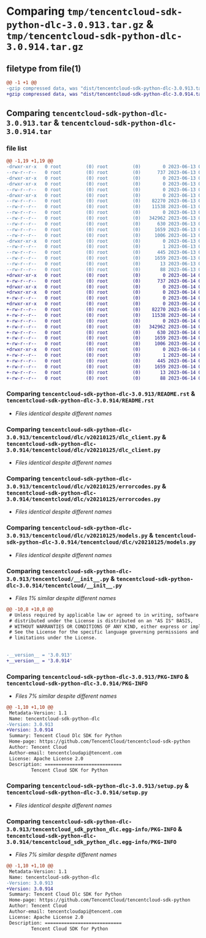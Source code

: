 # Comparing `tmp/tencentcloud-sdk-python-dlc-3.0.913.tar.gz` & `tmp/tencentcloud-sdk-python-dlc-3.0.914.tar.gz`

## filetype from file(1)

```diff
@@ -1 +1 @@
-gzip compressed data, was "dist/tencentcloud-sdk-python-dlc-3.0.913.tar", last modified: Tue Jun 13 02:09:52 2023, max compression
+gzip compressed data, was "dist/tencentcloud-sdk-python-dlc-3.0.914.tar", last modified: Wed Jun 14 00:24:50 2023, max compression
```

## Comparing `tencentcloud-sdk-python-dlc-3.0.913.tar` & `tencentcloud-sdk-python-dlc-3.0.914.tar`

### file list

```diff
@@ -1,19 +1,19 @@
-drwxr-xr-x   0 root         (0) root         (0)        0 2023-06-13 02:09:52.000000 tencentcloud-sdk-python-dlc-3.0.913/
--rw-r--r--   0 root         (0) root         (0)      737 2023-06-13 02:09:52.000000 tencentcloud-sdk-python-dlc-3.0.913/README.rst
-drwxr-xr-x   0 root         (0) root         (0)        0 2023-06-13 02:09:52.000000 tencentcloud-sdk-python-dlc-3.0.913/tencentcloud/
-drwxr-xr-x   0 root         (0) root         (0)        0 2023-06-13 02:09:52.000000 tencentcloud-sdk-python-dlc-3.0.913/tencentcloud/dlc/
--rw-r--r--   0 root         (0) root         (0)        0 2023-06-13 02:09:52.000000 tencentcloud-sdk-python-dlc-3.0.913/tencentcloud/dlc/__init__.py
-drwxr-xr-x   0 root         (0) root         (0)        0 2023-06-13 02:09:52.000000 tencentcloud-sdk-python-dlc-3.0.913/tencentcloud/dlc/v20210125/
--rw-r--r--   0 root         (0) root         (0)    82270 2023-06-13 02:09:52.000000 tencentcloud-sdk-python-dlc-3.0.913/tencentcloud/dlc/v20210125/dlc_client.py
--rw-r--r--   0 root         (0) root         (0)    11538 2023-06-13 02:09:52.000000 tencentcloud-sdk-python-dlc-3.0.913/tencentcloud/dlc/v20210125/errorcodes.py
--rw-r--r--   0 root         (0) root         (0)        0 2023-06-13 02:09:52.000000 tencentcloud-sdk-python-dlc-3.0.913/tencentcloud/dlc/v20210125/__init__.py
--rw-r--r--   0 root         (0) root         (0)   342962 2023-06-13 02:09:52.000000 tencentcloud-sdk-python-dlc-3.0.913/tencentcloud/dlc/v20210125/models.py
--rw-r--r--   0 root         (0) root         (0)      630 2023-06-13 02:09:52.000000 tencentcloud-sdk-python-dlc-3.0.913/tencentcloud/__init__.py
--rw-r--r--   0 root         (0) root         (0)     1659 2023-06-13 02:09:52.000000 tencentcloud-sdk-python-dlc-3.0.913/PKG-INFO
--rw-r--r--   0 root         (0) root         (0)     1006 2023-06-13 02:09:52.000000 tencentcloud-sdk-python-dlc-3.0.913/setup.py
-drwxr-xr-x   0 root         (0) root         (0)        0 2023-06-13 02:09:52.000000 tencentcloud-sdk-python-dlc-3.0.913/tencentcloud_sdk_python_dlc.egg-info/
--rw-r--r--   0 root         (0) root         (0)        1 2023-06-13 02:09:52.000000 tencentcloud-sdk-python-dlc-3.0.913/tencentcloud_sdk_python_dlc.egg-info/dependency_links.txt
--rw-r--r--   0 root         (0) root         (0)      445 2023-06-13 02:09:52.000000 tencentcloud-sdk-python-dlc-3.0.913/tencentcloud_sdk_python_dlc.egg-info/SOURCES.txt
--rw-r--r--   0 root         (0) root         (0)     1659 2023-06-13 02:09:52.000000 tencentcloud-sdk-python-dlc-3.0.913/tencentcloud_sdk_python_dlc.egg-info/PKG-INFO
--rw-r--r--   0 root         (0) root         (0)       13 2023-06-13 02:09:52.000000 tencentcloud-sdk-python-dlc-3.0.913/tencentcloud_sdk_python_dlc.egg-info/top_level.txt
--rw-r--r--   0 root         (0) root         (0)       88 2023-06-13 02:09:52.000000 tencentcloud-sdk-python-dlc-3.0.913/setup.cfg
+drwxr-xr-x   0 root         (0) root         (0)        0 2023-06-14 00:24:50.000000 tencentcloud-sdk-python-dlc-3.0.914/
+-rw-r--r--   0 root         (0) root         (0)      737 2023-06-14 00:24:49.000000 tencentcloud-sdk-python-dlc-3.0.914/README.rst
+drwxr-xr-x   0 root         (0) root         (0)        0 2023-06-14 00:24:50.000000 tencentcloud-sdk-python-dlc-3.0.914/tencentcloud/
+drwxr-xr-x   0 root         (0) root         (0)        0 2023-06-14 00:24:50.000000 tencentcloud-sdk-python-dlc-3.0.914/tencentcloud/dlc/
+-rw-r--r--   0 root         (0) root         (0)        0 2023-06-14 00:24:49.000000 tencentcloud-sdk-python-dlc-3.0.914/tencentcloud/dlc/__init__.py
+drwxr-xr-x   0 root         (0) root         (0)        0 2023-06-14 00:24:50.000000 tencentcloud-sdk-python-dlc-3.0.914/tencentcloud/dlc/v20210125/
+-rw-r--r--   0 root         (0) root         (0)    82270 2023-06-14 00:24:49.000000 tencentcloud-sdk-python-dlc-3.0.914/tencentcloud/dlc/v20210125/dlc_client.py
+-rw-r--r--   0 root         (0) root         (0)    11538 2023-06-14 00:24:49.000000 tencentcloud-sdk-python-dlc-3.0.914/tencentcloud/dlc/v20210125/errorcodes.py
+-rw-r--r--   0 root         (0) root         (0)        0 2023-06-14 00:24:49.000000 tencentcloud-sdk-python-dlc-3.0.914/tencentcloud/dlc/v20210125/__init__.py
+-rw-r--r--   0 root         (0) root         (0)   342962 2023-06-14 00:24:49.000000 tencentcloud-sdk-python-dlc-3.0.914/tencentcloud/dlc/v20210125/models.py
+-rw-r--r--   0 root         (0) root         (0)      630 2023-06-14 00:24:49.000000 tencentcloud-sdk-python-dlc-3.0.914/tencentcloud/__init__.py
+-rw-r--r--   0 root         (0) root         (0)     1659 2023-06-14 00:24:50.000000 tencentcloud-sdk-python-dlc-3.0.914/PKG-INFO
+-rw-r--r--   0 root         (0) root         (0)     1006 2023-06-14 00:24:49.000000 tencentcloud-sdk-python-dlc-3.0.914/setup.py
+drwxr-xr-x   0 root         (0) root         (0)        0 2023-06-14 00:24:50.000000 tencentcloud-sdk-python-dlc-3.0.914/tencentcloud_sdk_python_dlc.egg-info/
+-rw-r--r--   0 root         (0) root         (0)        1 2023-06-14 00:24:50.000000 tencentcloud-sdk-python-dlc-3.0.914/tencentcloud_sdk_python_dlc.egg-info/dependency_links.txt
+-rw-r--r--   0 root         (0) root         (0)      445 2023-06-14 00:24:50.000000 tencentcloud-sdk-python-dlc-3.0.914/tencentcloud_sdk_python_dlc.egg-info/SOURCES.txt
+-rw-r--r--   0 root         (0) root         (0)     1659 2023-06-14 00:24:50.000000 tencentcloud-sdk-python-dlc-3.0.914/tencentcloud_sdk_python_dlc.egg-info/PKG-INFO
+-rw-r--r--   0 root         (0) root         (0)       13 2023-06-14 00:24:50.000000 tencentcloud-sdk-python-dlc-3.0.914/tencentcloud_sdk_python_dlc.egg-info/top_level.txt
+-rw-r--r--   0 root         (0) root         (0)       88 2023-06-14 00:24:50.000000 tencentcloud-sdk-python-dlc-3.0.914/setup.cfg
```

### Comparing `tencentcloud-sdk-python-dlc-3.0.913/README.rst` & `tencentcloud-sdk-python-dlc-3.0.914/README.rst`

 * *Files identical despite different names*

### Comparing `tencentcloud-sdk-python-dlc-3.0.913/tencentcloud/dlc/v20210125/dlc_client.py` & `tencentcloud-sdk-python-dlc-3.0.914/tencentcloud/dlc/v20210125/dlc_client.py`

 * *Files identical despite different names*

### Comparing `tencentcloud-sdk-python-dlc-3.0.913/tencentcloud/dlc/v20210125/errorcodes.py` & `tencentcloud-sdk-python-dlc-3.0.914/tencentcloud/dlc/v20210125/errorcodes.py`

 * *Files identical despite different names*

### Comparing `tencentcloud-sdk-python-dlc-3.0.913/tencentcloud/dlc/v20210125/models.py` & `tencentcloud-sdk-python-dlc-3.0.914/tencentcloud/dlc/v20210125/models.py`

 * *Files identical despite different names*

### Comparing `tencentcloud-sdk-python-dlc-3.0.913/tencentcloud/__init__.py` & `tencentcloud-sdk-python-dlc-3.0.914/tencentcloud/__init__.py`

 * *Files 1% similar despite different names*

```diff
@@ -10,8 +10,8 @@
 # Unless required by applicable law or agreed to in writing, software
 # distributed under the License is distributed on an "AS IS" BASIS,
 # WITHOUT WARRANTIES OR CONDITIONS OF ANY KIND, either express or implied.
 # See the License for the specific language governing permissions and
 # limitations under the License.
 
 
-__version__ = '3.0.913'
+__version__ = '3.0.914'
```

### Comparing `tencentcloud-sdk-python-dlc-3.0.913/PKG-INFO` & `tencentcloud-sdk-python-dlc-3.0.914/PKG-INFO`

 * *Files 7% similar despite different names*

```diff
@@ -1,10 +1,10 @@
 Metadata-Version: 1.1
 Name: tencentcloud-sdk-python-dlc
-Version: 3.0.913
+Version: 3.0.914
 Summary: Tencent Cloud Dlc SDK for Python
 Home-page: https://github.com/TencentCloud/tencentcloud-sdk-python
 Author: Tencent Cloud
 Author-email: tencentcloudapi@tencent.com
 License: Apache License 2.0
 Description: ============================
         Tencent Cloud SDK for Python
```

### Comparing `tencentcloud-sdk-python-dlc-3.0.913/setup.py` & `tencentcloud-sdk-python-dlc-3.0.914/setup.py`

 * *Files identical despite different names*

### Comparing `tencentcloud-sdk-python-dlc-3.0.913/tencentcloud_sdk_python_dlc.egg-info/PKG-INFO` & `tencentcloud-sdk-python-dlc-3.0.914/tencentcloud_sdk_python_dlc.egg-info/PKG-INFO`

 * *Files 7% similar despite different names*

```diff
@@ -1,10 +1,10 @@
 Metadata-Version: 1.1
 Name: tencentcloud-sdk-python-dlc
-Version: 3.0.913
+Version: 3.0.914
 Summary: Tencent Cloud Dlc SDK for Python
 Home-page: https://github.com/TencentCloud/tencentcloud-sdk-python
 Author: Tencent Cloud
 Author-email: tencentcloudapi@tencent.com
 License: Apache License 2.0
 Description: ============================
         Tencent Cloud SDK for Python
```

